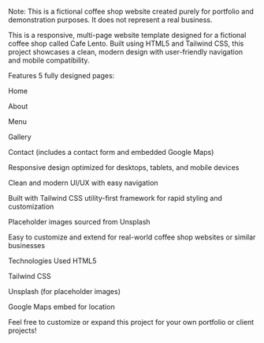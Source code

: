 Note:
This is a fictional coffee shop website created purely for portfolio and demonstration purposes. It does not represent a real business.

This is a responsive, multi-page website template designed for a fictional coffee shop called Cafe Lento. Built using HTML5 and Tailwind CSS, this project showcases a clean, modern design with user-friendly navigation and mobile compatibility.

Features
5 fully designed pages:

Home

About

Menu

Gallery

Contact (includes a contact form and embedded Google Maps)

Responsive design optimized for desktops, tablets, and mobile devices

Clean and modern UI/UX with easy navigation

Built with Tailwind CSS utility-first framework for rapid styling and customization

Placeholder images sourced from Unsplash

Easy to customize and extend for real-world coffee shop websites or similar businesses

Technologies Used
HTML5

Tailwind CSS

Unsplash (for placeholder images)

Google Maps embed for location

Feel free to customize or expand this project for your own portfolio or client projects!


